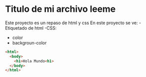 # Titulo de mi archivo leeme
Este proyecto es un repaso de html y css
En este proyecto se ve:
-Etiquetado de html
-CSS:
- color
- backgroun-color

```html
<html>
  <body>
    <h1>Hola Mundo<h1>
  </body>
</html>
